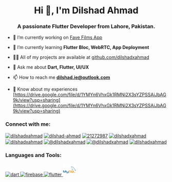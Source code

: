 <h1 align="center">Hi 👋, I'm Dilshad Ahmad</h1>
<h3 align="center">A passionate Flutter Developer from Lahore, Pakistan.</h3>

- 🔭 I’m currently working on [Fave Films App](https://github.com/dilshadxahmad/fave-films-app-provider)

- 🌱 I’m currently learning **Flutter Bloc, WebRTC, App Deployment**

- 👨‍💻 All of my projects are available at [github.com/dilshadxahmad](github.com/dilshadxahmad)

- 💬 Ask me about **Dart, Flutter, UI/UX**

- 📫 How to reach me **dilshad.ie@outlook.com**

- 📄 Know about my experiences [https://drive.google.com/file/d/1YMYn6VhxGk1RMNi2X3sYZPSSAiJbAG9k/view?usp=sharing](https://drive.google.com/file/d/1YMYn6VhxGk1RMNi2X3sYZPSSAiJbAG9k/view?usp=sharing)

<h3 align="left">Connect with me:</h3>
<p align="left">
<a href="https://twitter.com/dilshadxahmad" target="blank"><img align="center" src="https://raw.githubusercontent.com/rahuldkjain/github-profile-readme-generator/master/src/images/icons/Social/twitter.svg" alt="dilshadxahmad" height="30" width="40" /></a>
<a href="https://linkedin.com/in/dilshad-ahmad" target="blank"><img align="center" src="https://raw.githubusercontent.com/rahuldkjain/github-profile-readme-generator/master/src/images/icons/Social/linked-in-alt.svg" alt="dilshad-ahmad" height="30" width="40" /></a>
<a href="https://stackoverflow.com/users/21272987" target="blank"><img align="center" src="https://raw.githubusercontent.com/rahuldkjain/github-profile-readme-generator/master/src/images/icons/Social/stack-overflow.svg" alt="21272987" height="30" width="40" /></a>
<a href="https://instagram.com/dilshadxahmad" target="blank"><img align="center" src="https://raw.githubusercontent.com/rahuldkjain/github-profile-readme-generator/master/src/images/icons/Social/instagram.svg" alt="dilshadxahmad" height="30" width="40" /></a>
<a href="https://dribbble.com/dilshadxahmad" target="blank"><img align="center" src="https://raw.githubusercontent.com/rahuldkjain/github-profile-readme-generator/master/src/images/icons/Social/dribbble.svg" alt="dilshadxahmad" height="30" width="40" /></a>
<a href="https://medium.com/@dilshadxahmad" target="blank"><img align="center" src="https://raw.githubusercontent.com/rahuldkjain/github-profile-readme-generator/master/src/images/icons/Social/medium.svg" alt="@dilshadxahmad" height="30" width="40" /></a>
<a href="https://www.youtube.com/c/@dilshadxahmad" target="blank"><img align="center" src="https://raw.githubusercontent.com/rahuldkjain/github-profile-readme-generator/master/src/images/icons/Social/youtube.svg" alt="@dilshadxahmad" height="30" width="40" /></a>
<a href="https://www.hackerrank.com/dilshadxahmad" target="blank"><img align="center" src="https://raw.githubusercontent.com/rahuldkjain/github-profile-readme-generator/master/src/images/icons/Social/hackerrank.svg" alt="dilshadxahmad" height="30" width="40" /></a>
</p>

<h3 align="left">Languages and Tools:</h3>
<p align="left"> <a href="https://dart.dev" target="_blank" rel="noreferrer"> <img src="https://www.vectorlogo.zone/logos/dartlang/dartlang-icon.svg" alt="dart" width="40" height="40"/> </a> <a href="https://firebase.google.com/" target="_blank" rel="noreferrer"> <img src="https://www.vectorlogo.zone/logos/firebase/firebase-icon.svg" alt="firebase" width="40" height="40"/> </a> <a href="https://flutter.dev" target="_blank" rel="noreferrer"> <img src="https://www.vectorlogo.zone/logos/flutterio/flutterio-icon.svg" alt="flutter" width="40" height="40"/> </a> <a href="https://www.mysql.com/" target="_blank" rel="noreferrer"> <img src="https://raw.githubusercontent.com/devicons/devicon/master/icons/mysql/mysql-original-wordmark.svg" alt="mysql" width="40" height="40"/> </a> </p>
